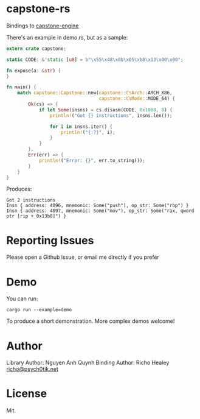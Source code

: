 capstone-rs
===========

Bindings to [capstone-engine][upstream]

There's an example in demo.rs, but as a sample:

```rust
extern crate capstone;

static CODE: &'static [u8] = b"\x55\x48\x8b\x05\xb8\x13\x00\x00";

fn expose(a: &str) {
}

fn main() {
    match capstone::Capstone::new(capstone::CsArch::ARCH_X86,
                                  capstone::CsMode::MODE_64) {
        Ok(cs) => {
            if let Some(insns) = cs.disasm(CODE, 0x1000, 0) {
                println!("Got {} instructions", insns.len());

                for i in insns.iter() {
                    println!("{:?}", i);
                }
            }
        },
        Err(err) => {
            println!("Error: {}", err.to_string());
        }
    }
}
```

Produces:

```
Got 2 instructions
Insn { address: 4096, mnemonic: Some("push"), op_str: Some("rbp") }
Insn { address: 4097, mnemonic: Some("mov"), op_str: Some("rax, qword ptr [rip + 0x13b8]") }
```

# Reporting Issues

Please open a Github issue, or email me directly if you prefer

# Demo

You can run:

    cargo run --example=demo

To produce a short demonstration. More complex demos welcome!

# Author

Library Author: Nguyen Anh Quynh
Binding Author: Richo Healey <richo@psych0tik.net>

# License

Mit.

[upstream]: http://capstone-engine.org/
